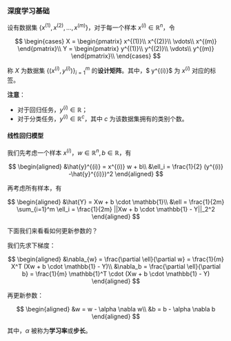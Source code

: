 ### 深度学习基础

设有数据集 $\{ x^{(1)}, x^{(2)}, \ldots, x^{(m)} \}$，对于每一个样本 $x^{(i)} \in \mathbb{R}^n$，令

$$
\begin{cases}
X = \begin{pmatrix} x^{(1)}\\ x^{(2)}\\ \vdots\\ x^{(m)} \end{pmatrix}\\
Y = \begin{pmatrix} y^{(1)}\\ y^{(2)}\\ \vdots\\ y^{(m)} \end{pmatrix}\\
\end{cases}
$$

称 $X$ 为数据集 $\{(x^{(i)}, y^{(i)})\}_{i=1}^m$ 的**设计矩阵**。其中，$ y^{(i)}$ 为 $x^{(i)}$ 对应的标签。

**注意**：

- 对于回归任务，$y^{(i)} \in \mathbb{R}$；
- 对于分类任务，$y^{(i)} \in \mathbb{R}^c$，其中 $c$ 为该数据集拥有的类别个数。

#### 线性回归模型

我们先考虑一个样本 $x^{(i)}$，$w \in \mathbb{R}^n, b \in \mathbb{R}$，有

$$
\begin{aligned}
&\hat{y}^{(i)} = x^{(i)} w + b\\
&\ell_i = \frac{1}{2} (y^{(i)} -\hat{y}^{(i)})^2
\end{aligned}
$$

再考虑所有样本，有

$$
\begin{aligned}
&\hat{Y} = Xw + b \cdot \mathbb{1}\\
&\ell = \frac{1}{2m} \sum_{i=1}^m \ell_i = \frac{1}{2m} ||Xw + b \cdot \mathbb{1} - Y||_2^2
\end{aligned}
$$

下面我们来看看如何更新参数的？

我们先求下梯度：

$$
\begin{aligned}
&\nabla_{w} = \frac{\partial \ell}{\partial w} = \frac{1}{m} X^T (Xw + b \cdot \mathbb{1} - Y)\\
&\nabla_b =  \frac{\partial \ell}{\partial b} = \frac{1}{m} \mathbb{1}^T \cdot (Xw + b \cdot \mathbb{1} - Y)
\end{aligned}
$$

再更新参数：

$$
\begin{aligned}
&w = w - \alpha \nabla w\\
&b = b - \alpha \nabla b
\end{aligned}
$$

其中，$\alpha$ 被称为**学习率**或**步长**。

#### 